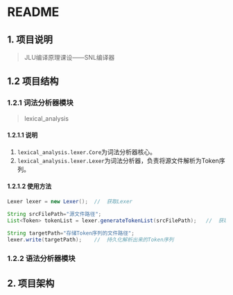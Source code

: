 # README

## 1. 项目说明 

> JLU编译原理课设——SNL编译器

## 1.2 项目结构

### 1.2.1 词法分析器模块

> lexical_analysis

#### 1.2.1.1 说明

1. `lexical_analysis.lexer.Core`为词法分析器核心。
2. `lexical_analysis.lexer.Lexer`为词法分析器，负责将源文件解析为Token序列。

#### 1.2.1.2 使用方法

```Java
Lexer lexer = new Lexer();	//	获取Lexer

String srcFilePath="源文件路径";
List<Token> tokenList = lexer.generateTokenList(srcFilePath);	//	获取srcFile的Token序列

String targetPath="存储Token序列的文件路径";
lexer.write(targetPath);	//	持久化解析出来的Token序列
```

### 1.2.2 语法分析器模块

## 2. 项目架构

